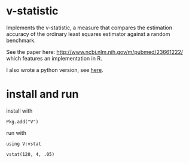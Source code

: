 # v-statistic

Implements the v-statistic, a measure that compares the estimation
accuracy of the ordinary least squares estimator against a random benchmark.

See the paper here: http://www.ncbi.nlm.nih.gov/m/pubmed/23661222/ which features
an implementation in R.

I also wrote a python version, see [here](https://github.com/dostodabsi/vstat.py).

# install and run

install with

```
Pkg.add("V")
```

run with

```
using V:vstat

vstat(120, 4, .05)
```
